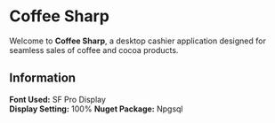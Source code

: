 # Coffee Sharp

Welcome to **Coffee Sharp**, a desktop cashier application designed for seamless sales of coffee and cocoa products.

## Information

**Font Used:** SF Pro Display  
**Display Setting:** 100%
**Nuget Package:** Npgsql
